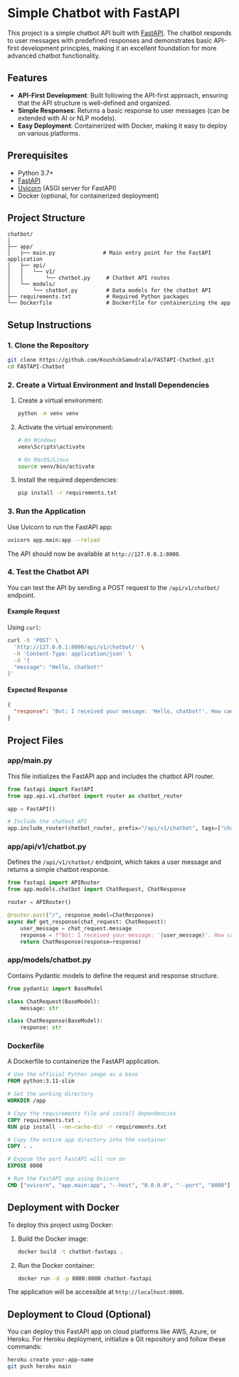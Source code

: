 # Simple Chatbot with FastAPI

This project is a simple chatbot API built with [FastAPI](https://fastapi.tiangolo.com/). The chatbot responds to user messages with predefined responses and demonstrates basic API-first development principles, making it an excellent foundation for more advanced chatbot functionality.

## Features

- **API-First Development**: Built following the API-first approach, ensuring that the API structure is well-defined and organized.
- **Simple Responses**: Returns a basic response to user messages (can be extended with AI or NLP models).
- **Easy Deployment**: Containerized with Docker, making it easy to deploy on various platforms.

## Prerequisites

- Python 3.7+
- [FastAPI](https://fastapi.tiangolo.com/)
- [Uvicorn](https://www.uvicorn.org/) (ASGI server for FastAPI)
- Docker (optional, for containerized deployment)

## Project Structure

```
chatbot/
│
├── app/
│   ├── main.py               # Main entry point for the FastAPI application
│   ├── api/
│   │   └── v1/
│   │       └── chatbot.py     # Chatbot API routes
│   └── models/
│       └── chatbot.py         # Data models for the chatbot API
├── requirements.txt           # Required Python packages
└── Dockerfile                 # Dockerfile for containerizing the app
```

## Setup Instructions

### 1. Clone the Repository

```bash
git clone https://github.com/KoushikSamudrala/FASTAPI-Chatbot.git
cd FASTAPI-Chatbot
```

### 2. Create a Virtual Environment and Install Dependencies

1. Create a virtual environment:

   ```bash
   python -m venv venv
   ```

2. Activate the virtual environment:

   ```bash
   # On Windows
   venv\Scripts\activate

   # On MacOS/Linux
   source venv/bin/activate
   ```

3. Install the required dependencies:

   ```bash
   pip install -r requirements.txt
   ```

### 3. Run the Application

Use Uvicorn to run the FastAPI app:

```bash
uvicorn app.main:app --reload
```

The API should now be available at `http://127.0.0.1:8000`.

### 4. Test the Chatbot API

You can test the API by sending a POST request to the `/api/v1/chatbot/` endpoint.

#### Example Request

Using `curl`:

```bash
curl -X 'POST' \
  'http://127.0.0.1:8000/api/v1/chatbot/' \
  -H 'Content-Type: application/json' \
  -d '{
  "message": "Hello, chatbot!"
}'
```

#### Expected Response

```json
{
  "response": "Bot: I received your message: 'Hello, chatbot!'. How can I assist you?"
}
```

## Project Files

### app/main.py

This file initializes the FastAPI app and includes the chatbot API router.

```python
from fastapi import FastAPI
from app.api.v1.chatbot import router as chatbot_router

app = FastAPI()

# Include the chatbot API
app.include_router(chatbot_router, prefix="/api/v1/chatbot", tags=["chatbot"])
```

### app/api/v1/chatbot.py

Defines the `/api/v1/chatbot/` endpoint, which takes a user message and returns a simple chatbot response.

```python
from fastapi import APIRouter
from app.models.chatbot import ChatRequest, ChatResponse

router = APIRouter()

@router.post("/", response_model=ChatResponse)
async def get_response(chat_request: ChatRequest):
    user_message = chat_request.message
    response = f"Bot: I received your message: '{user_message}'. How can I assist you?"
    return ChatResponse(response=response)
```

### app/models/chatbot.py

Contains Pydantic models to define the request and response structure.

```python
from pydantic import BaseModel

class ChatRequest(BaseModel):
    message: str

class ChatResponse(BaseModel):
    response: str
```

### Dockerfile

A Dockerfile to containerize the FastAPI application.

```dockerfile
# Use the official Python image as a base
FROM python:3.11-slim

# Set the working directory
WORKDIR /app

# Copy the requirements file and install dependencies
COPY requirements.txt .
RUN pip install --no-cache-dir -r requirements.txt

# Copy the entire app directory into the container
COPY . .

# Expose the port FastAPI will run on
EXPOSE 8000

# Run the FastAPI app using Uvicorn
CMD ["uvicorn", "app.main:app", "--host", "0.0.0.0", "--port", "8000"]
```

## Deployment with Docker

To deploy this project using Docker:

1. Build the Docker image:

   ```bash
   docker build -t chatbot-fastapi .
   ```

2. Run the Docker container:

   ```bash
   docker run -d -p 8000:8000 chatbot-fastapi
   ```

The application will be accessible at `http://localhost:8000`.

## Deployment to Cloud (Optional)

You can deploy this FastAPI app on cloud platforms like AWS, Azure, or Heroku. For Heroku deployment, initialize a Git repository and follow these commands:

```bash
heroku create your-app-name
git push heroku main
```
